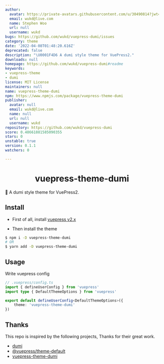 ```yaml
---
author:
  avatar: https://private-avatars.githubusercontent.com/u/30490814?jwt=eyJhbGciOiJIUzI1NiIsInR5cCI6IkpXVCJ9.eyJpc3MiOiJnaXRodWIuY29tIiwiYXVkIjoicmF3LmdpdGh1YnVzZXJjb250ZW50LmNvbSIsImtleSI6ImtleTEiLCJleHAiOjE3MzQ2NzE1ODAsIm5iZiI6MTczNDY3MDM4MCwicGF0aCI6Ii91LzMwNDkwODE0In0.3zrfzimkPiuqigA53yB9Du2X7kpZ4K-YHO3bT9lhads&v=4
  email: wukd@live.com
  name: Stephen Woo
  url: null
  username: wukd
bugs: https://github.com/wukd/vuepress-dumi/issues
category: theme
date: '2022-04-08T01:48:20.616Z'
deprecated: false
description: "\U0001F4D6 A dumi style theme for VuePress2."
downloads: null
homepage: https://github.com/wukd/vuepress-dumi#readme
keywords:
- vuepress-theme
- dumi
license: MIT License
maintainers: null
name: vuepress-theme-dumi
npm: https://www.npmjs.com/package/vuepress-theme-dumi
publisher:
  avatar: null
  email: wukd@live.com
  name: null
  url: null
  username: wukd
repository: https://github.com/wukd/vuepress-dumi
score: 0.48661881585090355
stars: 0
unstable: true
version: 0.1.1
watchers: 0

---
```


<h1 align="center">vuepress-theme-dumi</h1>

📖 A dumi style theme for VuePress2.


## Install

* First of all, install [vuepress v2.x](https://github.com/vuepress/vuepress-next)

* Then install the theme

```bash
$ npm i -D vuepress-theme-dumi
# OR
$ yarn add -D vuepress-theme-dumi
```

## Usage
Write vuepress config

```ts
// .vuepress/config.ts
import { defineUserConfig } from 'vuepress'
import type { DefaultThemeOptions } from 'vuepress'

export default defineUserConfig<DefaultThemeOptions>({
    theme: 'vuepress-theme-dumi'
})
```

## Thanks

This repo is inspired by the following projects, Thanks for their great work.

- [dumi](https://github.com/umijs/dumi)
- [@vuepress/theme-default](https://github.com/vuepress/vuepress-next/tree/main/packages/%40vuepress/theme-default)
- [vuepress-theme-dumi](https://github.com/OrekiSH/vuepress-dumi)